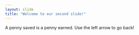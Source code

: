 ```yaml
---
layout: slide
title: "Welcome to our second slide!"
---
```

A penny saved is a penny earned.
Use the left arrow to go back!
